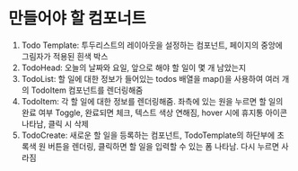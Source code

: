 # 만들어야 할 컴포너트

1. Todo Template: 투두리스트의 레이아웃을 설정하는 컴포넌트, 페이지의 중앙에 그림자가 적용된 흰색 박스
2. TodoHead: 오늘의 날짜와 요일, 앞으로 해야 할 일이 몇 개 남았는지
3. TodoList: 할 일에 대한 정보가 들어있는 todos 배열을 map()을 사용하여 여러 개의 TodoItem 컴포넌트를 렌더링해줌
4. TodoItem: 각 할 일에 대한 정보를 렌더링해줌. 좌측에 있는 원을 누르면 할 일의 완료 여부 Toggle, 완료되면 체크, 텍스트 색상 연해짐, hover 시에 휴지통 아이콘 나타남, 클릭 시 삭제
5. TodoCreate: 새로운 할 일을 등록하는 컴포넌트, TodoTemplate의 하단부에 초록색 원 버튼을 렌더링, 클릭하면 할 일을 입력할 수 있는 폼 나타남. 다시 누르면 사라짐